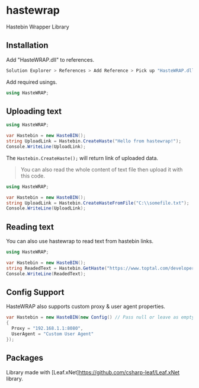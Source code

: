 # hastewrap
Hastebin Wrapper Library

## Installation

Add "HasteWRAP.dll" to references.
```bash
Solution Explorer > References > Add Reference > Pick up "HasteWRAP.dll"
```

Add required usings.
```csharp
using HasteWRAP;
```

## Uploading text 

```csharp
using HasteWRAP;

var Hastebin = new HasteBIN();
string UploadLink = Hastebin.CreateHaste("Hello from hastewrap!");
Console.WriteLine(UploadLink);
```

The `Hastebin.CreateHaste();` will return link of uploaded data.

> You can also read the whole content of text file then upload it with this code.

```csharp
using HasteWRAP;

var Hastebin = new HasteBIN();
string UploadLink = Hastebin.CreateHasteFromFile("C:\\somefile.txt");
Console.WriteLine(UploadLink);
```

## Reading text 

You can also use hastewrap to read text from hastebin links.

```csharp
using HasteWRAP;

var Hastebin = new HasteBIN();
string ReadedText = Hastebin.GetHaste("https://www.toptal.com/developers/hastebin/karonigili.py"); // or you can pass only the code
Console.WriteLine(ReadedText);
```

## Config Support

HasteWRAP also supports custom proxy & user agent properties. 

```csharp
var Hastebin = new HasteBIN(new Config() // Pass null or leave as empty to use default config.
{
  Proxy = "192.168.1.1:8080",
  UserAgent = "Custom User Agent"
});
```

## Packages

Library made with [Leaf.xNet]https://github.com/csharp-leaf/Leaf.xNet library.
